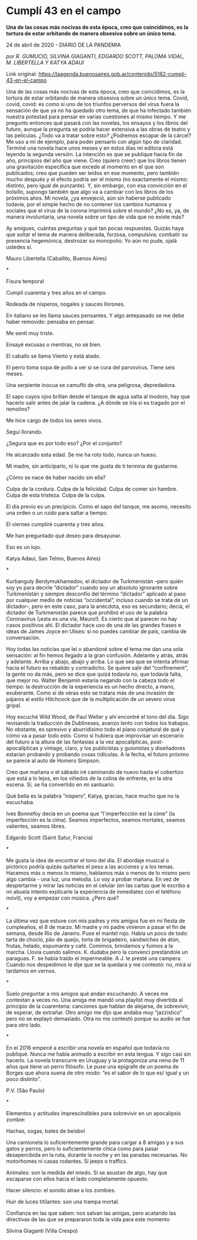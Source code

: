 # Cumplí 43 en el campo

**Una de las cosas más nocivas de esta época, creo que coincidimos, es la tortura de estar orbitando de manera obsesiva sobre un único tema.**

24 de abril de 2020 - DIARIO DE LA PANDEMIA

_por R. GUMUCIO, SILVINA GIAGANTI, EDGARDO SCOTT, PALOMA VIDAL, M. LIBERTELLA Y KATYA ADAUI_

Link original: https://laagenda.buenosaires.gob.ar/contenido/5182-cumpli-43-en-el-campo



Una de las cosas más nocivas de esta época, creo que coincidimos, es la tortura de estar orbitando de manera obsesiva sobre un único tema. Covid, covid, covid: es como si uno de los triunfos perversos del virus fuera la sensación de que ya no ha quedado otro tema, de que ha infectado también nuestra potestad para pensar en varias cuestiones al mismo tiempo. Y me pregunto entonces qué pasará con las novelas, los ensayos y los libros del futuro, aunque la pregunta se podría hacer extensiva a las obras de teatro y las películas. ¿Todo va a tratar sobre esto? ¿Podremos escapar de la cárcel? Me uso a mí de ejemplo, para poder pensarlo con algún tipo de claridad. Terminé una novela hace unos meses y en estos días mi editora está leyendo la segunda versión. La intención es que se publique hacia fin de año, principios del año que viene. Creo (quiero creer) que los libros tienen una gravitación específica que excede al momento en el que son publicados; creo que pueden ser leídos en ese momento, pero también mucho después y el efecto podría ser el mismo (no exactamente el mismo: distinto, pero igual de punzante). Y, sin embargo, con esa convicción en el bolsillo, supongo también que algo va a cambiar con los libros de los próximos años. Mi novela, ¿ya envejeció, aún sin haberse publicado todavía, por el simple hecho de no contener los cambios humanos y sociales que el virus de la corona imprimirá sobre el mundo? ¿No es, ya, de manera involuntaria, una novela sobre un tipo de vida que no existe más?




Ay amigues, cuántas preguntas y qué tan pocas respuestas. Quizás haya que soltar el tema de manera deliberada, forzosa, compulsiva; combatir su presencia hegemónica, destrozar su monopolio. Yo aún no pude, ojalá ustedes sí.




Mauro Libertella (Caballito, Buenos Aires)




\*




Fisura temporal




Cumplí cuarenta y tres años en el campo.




Rodeada de nísperos, nogales y sauces llorones.




En italiano se les llama sauces pensantes. Y algo antepasado se me debe haber removido: pensaba en pensar.




Me sentí muy triste.




Ensayé excusas o mentiras, no sé bien.




El caballo se llama Viento y está atado.




El perro toma sopa de pollo a ver si se cura del parvovirus. Tiene seis meses.




Una serpiente inocua se camufló de otra, una peligrosa, depredadora.




El sapo cuyos ojos brillan desde el tanque de agua salta al inodoro, hay que hacerlo salir antes de jalar la cadena. ¿A dónde se iría si es tragado por el remolino?




Me hice cargo de todos los seres vivos.




Seguí llorando.




¿Segura que es por todo eso? ¿Por el conjunto?




He alcanzado esta edad. Se me ha roto todo, nunca un hueso.




Mi madre, sin anticiparlo, ni lo que me gusta de ti termina de gustarme.




¿Cómo se nace de haber nacido sin ella?




Culpa de la cordura. Culpa de la felicidad. Culpa de comer sin hambre. Culpa de esta tristeza. Culpa de la culpa.




El día previo es un precipicio. Como el sapo del tanque, me asomo, necesito una orden o un ruido para saltar a tiempo.




El viernes cumpliré cuarenta y tres años.




Me han preguntado qué deseo para desayunar.




Eso es un lujo.




Katya Adaui, San Telmo, Buenos Aires)




\*




Kurbanguly Berdymukhamedov, el dictador de Turkmenistán –pero quién soy yo para decirle “dictador” cuando soy un absoluto ignorante sobre Turkmenistán y siempre desconfío del término “dictador” aplicado al paso por cualquier medio de noticias “occidental”, incluso cuando se trata de un dictador–, pero en este caso, para la anécdota, eso es secundario; decía, el dictador de Turkmenistán parece que prohibió el uso de la palabra Coronavirus (¡esta es una vía, Mauro!). Es cierto que al parecer no hay casos positivos ahí. El dictador hace uso de una de las grandes frases e ideas de James Joyce en Ulises: si no puedes cambiar de país, cambia de conversación.




Hoy todas las noticias que leí o abandoné sobre el tema me dan una sola sensación: al fin hemos llegado a la gran confusión. Adelante y atrás, atrás y adelante. Arriba y abajo, abajo y arriba. Lo que sea que se intenta afirmar hacia el futuro es rebatido y contradicho. Se quiere salir del “confinement”, la gente no da más, pero se dice que quizá todavía no, que todavía falta, que mejor no. Walter Benjamin estaría negando con la cabeza todo el tiempo: la destrucción de la experiencia es un hecho directo, a mano, exuberante. Como si de veras esto se tratara más de una invasión de pájaros al estilo Hitchcock que de la multiplicación de un severo virus gripal.




Hoy escuché Wild Wood, de Paul Weller y ahí encontré el tono del día. Sigo revisando la traducción de Dublineses, avanzo lento con todos los trabajos. No obstante, es opresivo y aburridísimo todo el plano conjetural de qué y cómo va a pasar todo esto. Como si hubiera que improvisar un escenario del futuro a la altura de las fantasías a la vez apocalípticas, post-apocalípticas y vintage, claro, y los publicistas y guionistas y diseñadores estarían probando y probando cosas ridículas. A la fecha, el futuro próximo se parece al auto de Homero Simpson.




Creo que mañana o el sábado iré caminando de nuevo hasta el cobertizo que está a lo lejos, en los viñedos de la colina de enfrente, en la otra escena. Sí, se ha convertido en mi santuario.




Qué bella es la palabra “níspero”, Katya, gracias, hace mucho que no la escuchaba.




Ives Bonnefoy decía en un poema que “l´imperfección est la cime” (la imperfección es la cima). Seamos imperfectos, seamos mortales, seamos valientes, seamos libres.




Edgardo Scott (Saint Satur, Francia)




\*




Me gusta la idea de encontrar el tono del día. El abordaje musical o pictórico podría quizás quitarles el peso a las acciones y a los temas. Hacemos más o menos lo mismo, hablamos más o menos de lo mismo pero algo cambia - una luz, una melodía. Lo voy a probar mañana. En vez de despertarme y mirar las noticias en el celular (en las cartas que le escribo a mi abuela intento explicarle la experiencia de inmediatez con el teléfono móvil), voy a empezar con música. ¿Pero qué?




\*




La última vez que estuve con mis padres y mis amigos fue en mi fiesta de cumpleaños, el 8 de marzo. Mi madre y mi padre vinieron a pasar el fin de semana, desde Río de Janeiro. Puse el mantel rojo. Había un poco de todo: tarta de choclo, pão de queijo, torta de brigadeiro, sándwiches de atún, frutas, helado, espumante y café. Comimos, brindamos y fuimos a la marcha. Llovía cuando salimos. K. dudaba pero la convencí prestándole un paraguas. F. se había traído el impermeable. A J. le presté una campera. Cuando nos despedimos le dije que se la quedara y me contestó: no, mirá si tardamos en vernos.




\*




Suelo preguntar a mis amigos qué andan escuchando. A veces me contestan a veces no. Una amiga me mandó una playlist muy divertida al principio de la cuarentena: canciones que hablan de alejarse, de sobrevivir, de esperar, de extrañar. Otro amigo me dijo que andaba muy “jazzístico” pero no se explayó demasiado. Otra no me contestó porque su audio se fue para otro lado.




\*




En el 2016 empecé a escribir una novela en español que todavía no publiqué. Nunca me había animado a escribir en esta lengua. Y sigo casi sin hacerlo. La novela transcurre en Uruguay y la protagoniza una nena de 11 años que tiene un perro filósofo. Le puse una epígrafe de un poema de Borges que ahora suena de otro modo: “es el sabor de lo que es/ igual y un poco distinto”.




P.V. (São Paulo)




\*




Elementos y actitudes imprescindibles para sobrevivir en un apocalipsis zombie:




Hachas, sogas, bates de beisbol




Una camioneta lo suficientemente grande para cargar a 8 amigas y a sus gatos y perros, pero lo suficientemente chica como para pasar desapercibida en la ruta, durante la noche y en las paradas necesarias. No motorhomes ni casas rodantes. Sí jeeps o traffics.




Animales: son la medida del miedo. Si se asustan de algo, hay que escaparse con ellos hacia el lado completamente opuesto.




Hacer silencio: el sonido atrae a los zombies.




Huir de luces titilantes: son una trampa mortal.




Confianza en las que saben: nos salvan las amigas, pero acatando las directivas de las que se prepararon toda la vida para este momento




Silvina Giaganti (Villa Crespo)



